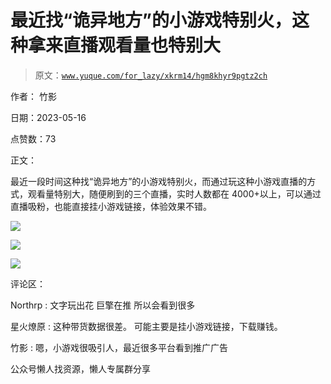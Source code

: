# 最近找“诡异地方”的小游戏特别火，这种拿来直播观看量也特别大

> 原文：[`www.yuque.com/for_lazy/xkrm14/hgm8khyr9pgtz2ch`](https://www.yuque.com/for_lazy/xkrm14/hgm8khyr9pgtz2ch)

作者： 竹影

日期：2023-05-16

点赞数：73

正文：

最近一段时间这种找“诡异地方”的小游戏特别火，而通过玩这种小游戏直播的方式，观看量特别大，随便刷到的三个直播，实时人数都在 4000+以上，可以通过直播吸粉，也能直接挂小游戏链接，体验效果不错。

![](img/7d46a3f2e6d93c1f2136033cabad1b5c.png)  

![](img/94667a0050215b41a81e5d1bac110ce7.png)  

![](img/aadaf9c6f86e877c5803184522864b31.png)

评论区：

Northrp : 文字玩出花 巨擎在推 所以会看到很多

星火燎原 : 这种带货数据很差。 可能主要是挂小游戏链接，下载赚钱。

竹影 : 嗯，小游戏很吸引人，最近很多平台看到推广广告

公众号懒人找资源，懒人专属群分享

